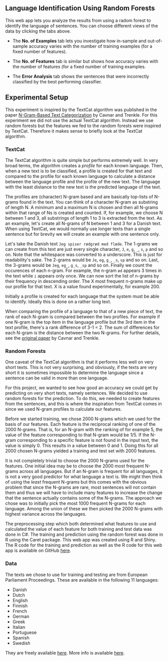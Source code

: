 ## Language Identification Using Random Forests ##

This web app lets you analyze the results from using a radom forest to identify the language of sentences. You can choose different views of the data by clicking the tabs above.

* The **No. of Examples** tab lets you investigate how in-sample and out-of-sample accuracy varies with the number of training examples (for a fixed number of features).

* The **No. of Features** tab is similar but shows how accuracy varies with the number of features (for a fixed number of training examples.

* The **Error Analysis** tab shows the sentences that were incorrectly classified by the best performing classifier.

## Experimental Setup ##

This experiment is inspired by the TextCat algorithm was published in the paper <a href="http://odur.let.rug.nl/vannoord/TextCat/textcat.pdf" target="_blank">N-Gram-Based Text Categorization</a> by Cavnar and Trenkle. For this experiment we did not use the actual TextCat algorithm. Instead we use random forests but the features we fed to the random forests were inspired by TextCat. Therefore it makes sense to briefly look at the TextCat algorithm.

### TextCat ###
The TextCat algorithm is quite simple but performs extremely well. In very broad terms, the algorithm creates a *profile* for each known language. Then, when a new text is to be classified, a profile is created for that text and compared to the profile for each known language to calculate a distance between the language profile and the profile of the new text. The language with the least distance to the new text is the predicted language of the text.

The profiles are (character) N-gram based and are basically top-lists of N-grams found in the text. You can think of a character N-gram as substring of length N. A minimum and a maximum N is chosen and then all N-grams within that range of Ns is created and counted. If, for example, we choose N between 1 and 3, all substrings of length 1 to 3 is extracted from the text. As an example, let's create all N-grams of N between 1 and 3 for a Danish text. When using TextCat, we would normally use longer texts than a single sentence but for brevity we will create an example with one sentence only.

Let's take the Danish text `Jeg spiser rødgrød med fløde`. The 1-grams we can create from this text are just every single character, `J`, `e`, `g`, `_`, `s`, `p` and so on. Note that the whitespace was converted to a underscore. This is just for readability's sake. The 2-grams would be `Je`, `eg`, `g_`, `_s`, `sp` and so on. Last, the 3-grams would be `Jeg`, `eg_`, `g_s`, `_sp` and so on. Finally we count the occurences of each n-gram. For example, the n-gram `ød` appears 3 times in the text while `i` appears only once. We can now sort the list of n-grams by their frequency in descending order. The X most frequent n-grams make up our profile for that text. X is a value found experimentally, for example 200.

Initially a profile is created for each language that the system must be able to identify. Ideally this is done on a rather long text.

When comparing the profile of a language to that of a new piece of text, the rank of each N-gram is compared between the two profiles. For example if one N-gram is the top item in the language profile but the 3rd item in the text profile, there's a rank difference of 3-1 = 2. The sum of differences for each N-gram is the distance between the two N-grams. For further details, see the <a href="http://odur.let.rug.nl/vannoord/TextCat/textcat.pdf" target="_blank">original paper</a> by Cavnar and Trenkle.

### Random Forests ###
One caveat of the TextCat algorithm is that it performs less well on very short texts. This is not very surprising, and obviously, if the texts are very short it is sometimes impossible to determine the language since a sentence can be valid in more than one language. 

For this project, we wanted to see how good an accuracy we could get by predicting on very short texts, namely sentences. We decided to use random forests for the prediction. To do this, we needed to create features from the sentences, and this is where the inspiration from TextCat comes in since we used N-gram profiles to calculate our features.

Before we started training, we chose 2000 N-grams which we used for the basis of our features. Each feature is the reciprocal ranking of one of the 2000 N-grams. That is, for an N-gram with the ranking of for example 5, the value of the feature corresponding to that N-gram would be 1/5. If the N-gram corresponding to a specific feature is not found in the input text, the value is simply 0. This results in a value between 0 and 1. Doing this for all 2000 chosen N-grams yielded a training and test set with 2000 features.

It is not completely trivial to choose the 2000 N-grams used for the features. One initial idea may be to choose the 2000 most frequent N-grams across all languages. But if an N-gram is frequent for all languages, it is not a very good predictor for what language a text is. We might then think of using the *least* frequent N-grams but this comes with the obvious problem that since the N-grams are rare, most sentences will not contain them and thus we will have to include many features to increase the change that the sentence actually contains some of the N-grams. The approach we chose was to initially pick the most 1000 frequent N-grams for each language. Among the union of these we then picked the 2000 N-grams with highest variance across the languages.

The preprocessing step which both determined what features to use and calculated the value of each feature for both training and test data was done in C#. The training and prediction using the random forest was done in R using the Caret package. This web app was created using R and Shiny. The R code for the training and prediction as well as the R code for this web app is available on GitHub <a href="https://github.com/sorenlind/DataProductsLanguageIdentification" target="_blank">here</a>.

### Data ###
The texts we chose to use for training and testing are from European Parliament Proceedings. These are available in the following 11 languages:

* Danish
* Dutch
* English
* Finnish
* French
* German
* Greek
* Italian
* Portuguese
* Spanish
* Swedish

They are freely available <a href="http://nltk.ldc.upenn.edu/packages/corpora/" target="_blank">here</a>. More info is available <a href="http://www.statmt.org/europarl/" target="_blank">here</a>.





